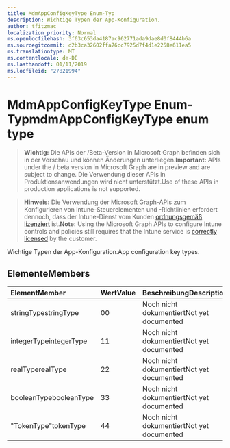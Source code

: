 ```yaml
---
title: MdmAppConfigKeyType Enum-Typ
description: Wichtige Typen der App-Konfiguration.
author: tfitzmac
localization_priority: Normal
ms.openlocfilehash: 3f63c653da4187ac962771ada9dae8d0f8444b6a
ms.sourcegitcommit: d2b3ca32602ffa76cc7925d7f4d1e2258e611ea5
ms.translationtype: MT
ms.contentlocale: de-DE
ms.lasthandoff: 01/11/2019
ms.locfileid: "27821994"
---
```

# <a name="mdmappconfigkeytype-enum-type"></a><span data-ttu-id="9ad70-103">MdmAppConfigKeyType Enum-Typ</span><span class="sxs-lookup"><span data-stu-id="9ad70-103">mdmAppConfigKeyType enum type</span></span>

> <span data-ttu-id="9ad70-104">**Wichtig:** Die APIs der /Beta-Version in Microsoft Graph befinden sich in der Vorschau und können Änderungen unterliegen.</span><span class="sxs-lookup"><span data-stu-id="9ad70-104">**Important:** APIs under the / beta version in Microsoft Graph are in preview and are subject to change.</span></span> <span data-ttu-id="9ad70-105">Die Verwendung dieser APIs in Produktionsanwendungen wird nicht unterstützt.</span><span class="sxs-lookup"><span data-stu-id="9ad70-105">Use of these APIs in production applications is not supported.</span></span>

> <span data-ttu-id="9ad70-106">**Hinweis:** Die Verwendung der Microsoft Graph-APIs zum Konfigurieren von Intune-Steuerelementen und -Richtlinien erfordert dennoch, dass der Intune-Dienst vom Kunden [ordnungsgemäß lizenziert](https://go.microsoft.com/fwlink/?linkid=839381) ist.</span><span class="sxs-lookup"><span data-stu-id="9ad70-106">**Note:** Using the Microsoft Graph APIs to configure Intune controls and policies still requires that the Intune service is [correctly licensed](https://go.microsoft.com/fwlink/?linkid=839381) by the customer.</span></span>

<span data-ttu-id="9ad70-107">Wichtige Typen der App-Konfiguration.</span><span class="sxs-lookup"><span data-stu-id="9ad70-107">App configuration key types.</span></span>
## <a name="members"></a><span data-ttu-id="9ad70-108">Elemente</span><span class="sxs-lookup"><span data-stu-id="9ad70-108">Members</span></span>
|<span data-ttu-id="9ad70-109">Element</span><span class="sxs-lookup"><span data-stu-id="9ad70-109">Member</span></span>|<span data-ttu-id="9ad70-110">Wert</span><span class="sxs-lookup"><span data-stu-id="9ad70-110">Value</span></span>|<span data-ttu-id="9ad70-111">Beschreibung</span><span class="sxs-lookup"><span data-stu-id="9ad70-111">Description</span></span>|
|:---|:---|:---|
|<span data-ttu-id="9ad70-112">stringType</span><span class="sxs-lookup"><span data-stu-id="9ad70-112">stringType</span></span>|<span data-ttu-id="9ad70-113">0</span><span class="sxs-lookup"><span data-stu-id="9ad70-113">0</span></span>|<span data-ttu-id="9ad70-114">Noch nicht dokumentiert</span><span class="sxs-lookup"><span data-stu-id="9ad70-114">Not yet documented</span></span>|
|<span data-ttu-id="9ad70-115">integerType</span><span class="sxs-lookup"><span data-stu-id="9ad70-115">integerType</span></span>|<span data-ttu-id="9ad70-116">1</span><span class="sxs-lookup"><span data-stu-id="9ad70-116">1</span></span>|<span data-ttu-id="9ad70-117">Noch nicht dokumentiert</span><span class="sxs-lookup"><span data-stu-id="9ad70-117">Not yet documented</span></span>|
|<span data-ttu-id="9ad70-118">realType</span><span class="sxs-lookup"><span data-stu-id="9ad70-118">realType</span></span>|<span data-ttu-id="9ad70-119">2</span><span class="sxs-lookup"><span data-stu-id="9ad70-119">2</span></span>|<span data-ttu-id="9ad70-120">Noch nicht dokumentiert</span><span class="sxs-lookup"><span data-stu-id="9ad70-120">Not yet documented</span></span>|
|<span data-ttu-id="9ad70-121">booleanType</span><span class="sxs-lookup"><span data-stu-id="9ad70-121">booleanType</span></span>|<span data-ttu-id="9ad70-122">3</span><span class="sxs-lookup"><span data-stu-id="9ad70-122">3</span></span>|<span data-ttu-id="9ad70-123">Noch nicht dokumentiert</span><span class="sxs-lookup"><span data-stu-id="9ad70-123">Not yet documented</span></span>|
|<span data-ttu-id="9ad70-124">"TokenType"</span><span class="sxs-lookup"><span data-stu-id="9ad70-124">tokenType</span></span>|<span data-ttu-id="9ad70-125">4</span><span class="sxs-lookup"><span data-stu-id="9ad70-125">4</span></span>|<span data-ttu-id="9ad70-126">Noch nicht dokumentiert</span><span class="sxs-lookup"><span data-stu-id="9ad70-126">Not yet documented</span></span>|





